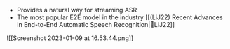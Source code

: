 - Provides a natural way for streaming ASR
- The most popular E2E model in the industry [[(LiJ22) Recent Advances in End-to-End Automatic Speech Recognition|🔬LiJ22]]


![[Screenshot 2023-01-09 at 16.53.44.png]]


